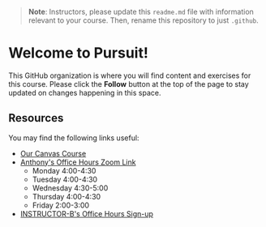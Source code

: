 > **Note**: Instructors, please update this `readme.md` file with information relevant to your course. Then, rename this repository to just `.github`.

# Welcome to Pursuit!

This GitHub organization is where you will find content and exercises for this course. Please click the **Follow** button at the top of the page to stay updated on changes happening in this space.

## Resources

You may find the following links useful:

- [Our Canvas Course](https://canvas.instructure.com/courses/5587125)
- [Anthony's Office Hours Zoom Link](https://www.google.com/url?q=https://us06web.zoom.us/j/83582264961?pwd%3DUHF3QldIRmxxQm9TYVZrNU9pdDhSdz09&sa=D&source=calendar&ust=1670683985913406&usg=AOvVaw0HlqNSgiVlc78IzXDyFOme)
  - Monday 4:00-4:30
  - Tuesday 4:00-4:30
  - Wednesday 4:30-5:00
  - Thursday 4:00-4:30
  - Friday 2:00-3:00
- [INSTRUCTOR-B's Office Hours Sign-up]()
